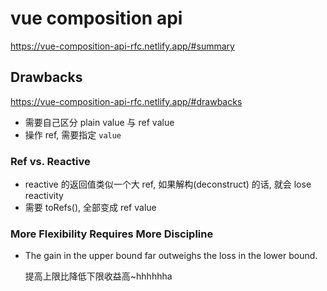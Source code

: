# vue composition api

https://vue-composition-api-rfc.netlify.app/#summary

## Drawbacks

https://vue-composition-api-rfc.netlify.app/#drawbacks

- 需要自己区分 plain value 与 ref value
- 操作 ref, 需要指定 `value`

### Ref vs. Reactive

- reactive 的返回值类似一个大 ref, 如果解构(deconstruct) 的话, 就会 lose reactivity
- 需要 toRefs(), 全部变成 ref value

### More Flexibility Requires More Discipline

- The gain in the upper bound far outweighs the loss in the lower bound.

  提高上限比降低下限收益高~hhhhhha
